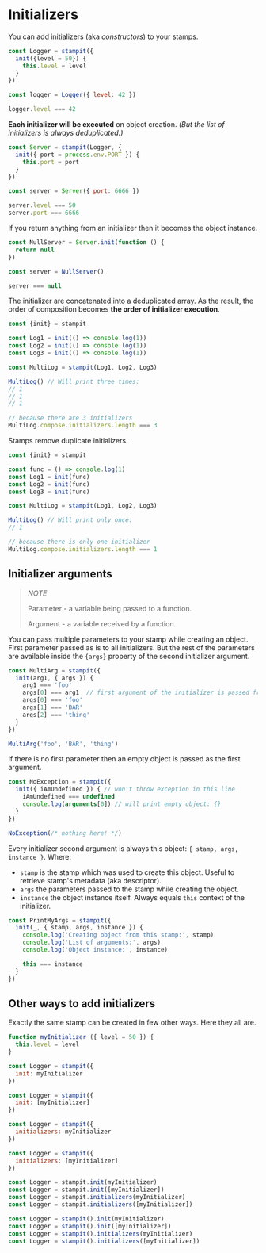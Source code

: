 # Initializers

You can add initializers \(aka _constructors_\) to your stamps.

```js
const Logger = stampit({
  init({level = 50}) {
    this.level = level
  }
})

const logger = Logger({ level: 42 })

logger.level === 42
```

**Each initializer will be executed** on object creation. _\(But the list of initializers is always deduplicated.\)_

```js
const Server = stampit(Logger, {
  init({ port = process.env.PORT }) {
    this.port = port
  }
})

const server = Server({ port: 6666 })

server.level === 50
server.port === 6666
```

If you return anything from an initializer then it becomes the object instance.

```js
const NullServer = Server.init(function () {
  return null
})

const server = NullServer()

server === null
```

The initializer are concatenated into a deduplicated array. As the result, the order of composition becomes **the order of initializer execution**.

```js
const {init} = stampit

const Log1 = init(() => console.log(1))
const Log2 = init(() => console.log(1))
const Log3 = init(() => console.log(1))

const MultiLog = stampit(Log1, Log2, Log3)

MultiLog() // Will print three times:
// 1
// 1
// 1

// because there are 3 initializers
MultiLog.compose.initializers.length === 3
```

Stamps remove duplicate initializers.

```js
const {init} = stampit

const func = () => console.log(1)
const Log1 = init(func)
const Log2 = init(func)
const Log3 = init(func)

const MultiLog = stampit(Log1, Log2, Log3)

MultiLog() // Will print only once:
// 1

// because there is only one initializer
MultiLog.compose.initializers.length === 1
```

## Initializer arguments

> _NOTE_
>
> Parameter - a variable being passed to a function.
>
> Argument - a variable received by a function.

You can pass multiple parameters to your stamp while creating an object. First parameter passed as is to all initializers. But the rest of the parameters are available inside the `{args}` property of the second initializer argument.

```js
const MultiArg = stampit({
  init(arg1, { args }) {
    arg1 === 'foo'
    args[0] === arg1  // first argument of the initializer is passed from factory first parameter
    args[0] === 'foo'
    args[1] === 'BAR'
    args[2] === 'thing'
  }
})

MultiArg('foo', 'BAR', 'thing')
```

If there is no first parameter then an empty object is passed as the first argument.

```js
const NoException = stampit({
  init({ iAmUndefined }) { // won't throw exception in this line
    iAmUndefined === undefined
    console.log(arguments[0]) // will print empty object: {}
  }
})

NoException(/* nothing here! */)
```

Every initializer second argument is always this object: `{ stamp, args, instance }`. Where:

* `stamp` is the stamp which was used to create this object. Useful to retrieve stamp's metadata \(aka descriptor\).
* `args` the parameters passed to the stamp while creating the object.
* `instance` the object instance itself. Always equals `this` context of the initializer.

```js
const PrintMyArgs = stampit({
  init(_, { stamp, args, instance }) {
    console.log('Creating object from this stamp:', stamp)
    console.log('List of arguments:', args)
    console.log('Object instance:', instance)

    this === instance
  }
})
```

## Other ways to add initializers

Exactly the same stamp can be created in few other ways. Here they all are.

```js
function myInitializer ({ level = 50 }) {
  this.level = level
}

const Logger = stampit({
  init: myInitializer
})

const Logger = stampit({
  init: [myInitializer]
})

const Logger = stampit({
  initializers: myInitializer
})

const Logger = stampit({
  initializers: [myInitializer]
})

const Logger = stampit.init(myInitializer)
const Logger = stampit.init([myInitializer])
const Logger = stampit.initializers(myInitializer)
const Logger = stampit.initializers([myInitializer])

const Logger = stampit().init(myInitializer)
const Logger = stampit().init([myInitializer])
const Logger = stampit().initializers(myInitializer)
const Logger = stampit().initializers([myInitializer])
```




